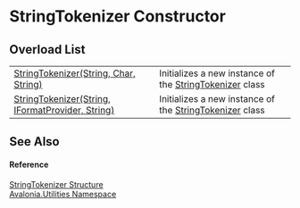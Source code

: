 # StringTokenizer Constructor


## Overload List
<table>
<tr>
<td><a href="M_Avalonia_Utilities_StringTokenizer__ctor">StringTokenizer(String, Char, String)</a></td>
<td>Initializes a new instance of the <a href="T_Avalonia_Utilities_StringTokenizer">StringTokenizer</a> class</td>
</tr>
<tr>
<td><a href="M_Avalonia_Utilities_StringTokenizer__ctor_1">StringTokenizer(String, IFormatProvider, String)</a></td>
<td>Initializes a new instance of the <a href="T_Avalonia_Utilities_StringTokenizer">StringTokenizer</a> class</td>
</tr>
</table>

## See Also


#### Reference
<a href="T_Avalonia_Utilities_StringTokenizer">StringTokenizer Structure</a>  
<a href="N_Avalonia_Utilities">Avalonia.Utilities Namespace</a>  


